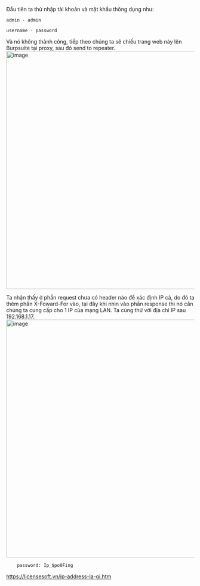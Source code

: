 Đầu tiên ta thử nhập tài khoản và mật khẩu thông dụng như:  

    admin - admin  
    
    username - password  
    
Và nó không thành công, tiếp theo chúng ta sẽ chiếu trang web này lên Burpsuite tại proxy, sau đó send to repeater.  
  <img width="638" alt="image" src="https://user-images.githubusercontent.com/125866921/220987867-8a73009e-2e6d-4f10-b276-4afbd82b1e5f.png">  

Ta nhận thấy ở phần request chưa có header nào để xác định IP cả, do đó ta thêm phần X-Foward-For vào, tại đây khi nhìn vào phần response thì nó cần chúng ta cung cấp cho 1 IP của mạng LAN. Ta cùng thử với địa chỉ IP sau  192.168.1.17.  
  <img width="638" alt="image" src="https://user-images.githubusercontent.com/125866921/220989375-0c390a09-d61f-4dce-a033-a401c2aa28cc.png">  


        password: Ip_$po0Fing

https://licensesoft.vn/ip-address-la-gi.htm
